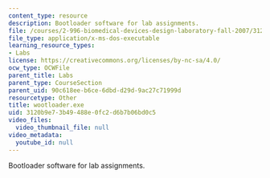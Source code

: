 ```yaml
---
content_type: resource
description: Bootloader software for lab assignments.
file: /courses/2-996-biomedical-devices-design-laboratory-fall-2007/3120b9e73b49488e0fc2d6b7b06bd0c5_wootloader.exe
file_type: application/x-ms-dos-executable
learning_resource_types:
- Labs
license: https://creativecommons.org/licenses/by-nc-sa/4.0/
ocw_type: OCWFile
parent_title: Labs
parent_type: CourseSection
parent_uid: 90c618ee-b6ce-6dbd-d29d-9ac27c71999d
resourcetype: Other
title: wootloader.exe
uid: 3120b9e7-3b49-488e-0fc2-d6b7b06bd0c5
video_files:
  video_thumbnail_file: null
video_metadata:
  youtube_id: null
---
```

Bootloader software for lab assignments.